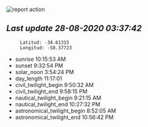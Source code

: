 ![report action](https://github.com/matiasz8/actions-for-reports/workflows/report%20action/badge.svg?branch=develop) 


## *****Last update 28-08-2020 03:37:42*****



		 Latitud: -34.61315
		 Longitud: -58.37723

 - sunrise 	 10:15:53 AM
 - sunset 	 9:32:54 PM
 - solar_noon 	 3:54:24 PM
 - day_length 	 11:17:01
 - civil_twilight_begin 	 9:50:32 AM
 - civil_twilight_end 	 9:58:15 PM
 - nautical_twilight_begin 	 9:21:15 AM
 - nautical_twilight_end 	 10:27:32 PM
 - astronomical_twilight_begin 	 8:52:05 AM
 - astronomical_twilight_end 	 10:56:42 PM
